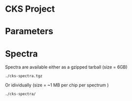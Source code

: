 # CKS Project

# Parameters


# Spectra 

Spectra are available either as a gzipped tarball (size = 6GB)

```
./cks-spectra.tgz
```

Or idividually (size = ~1 MB per chip per spectrum )

```
./cks-spectra/
```


